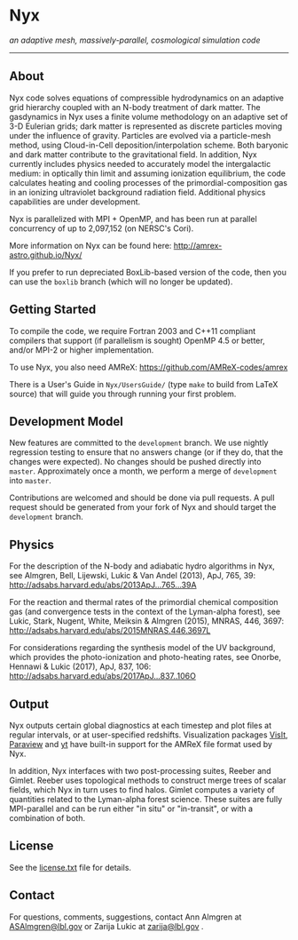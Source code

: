 # Nyx

*an adaptive mesh, massively-parallel, cosmological simulation code*

******

## About

Nyx code solves equations of compressible hydrodynamics on an adaptive grid
hierarchy coupled with an N-body treatment of dark matter. The gasdynamics in
Nyx uses a finite volume methodology on an adaptive set of 3-D Eulerian grids;
dark matter is represented as discrete particles moving under the influence of
gravity. Particles are evolved via a particle-mesh method, using Cloud-in-Cell
deposition/interpolation scheme. Both baryonic and dark matter contribute to
the gravitational field. In addition, Nyx currently includes physics needed to
accurately model the intergalactic medium: in optically thin limit and assuming
ionization equilibrium, the code calculates heating and cooling processes of the
primordial-composition gas in an ionizing ultraviolet background radiation field.
Additional physics capabilities are under development.

Nyx is parallelized with MPI + OpenMP, and has been run at parallel concurrency
of up to 2,097,152 (on NERSC's Cori).

More information on Nyx can be found here:
http://amrex-astro.github.io/Nyx/

If you prefer to run depreciated BoxLib-based version of the code, then 
you can use the `boxlib` branch (which will no longer be updated).


## Getting Started

To compile the code, we require Fortran 2003 and C++11 compliant compilers that
support (if parallelism is sought) OpenMP 4.5 or better, and/or MPI-2 or higher
implementation.

To use Nyx, you also need AMReX:
https://github.com/AMReX-codes/amrex

There is a User's Guide in `Nyx/UsersGuide/` (type `make` to build
from LaTeX source) that will guide you through running your first
problem.


## Development Model

New features are committed to the `development` branch.  We use nightly
regression testing to ensure that no answers change (or if they do, that
the changes were expected).  No changes should be pushed directly into
`master`. Approximately once a month, we perform a merge of `development`
into `master`.

Contributions are welcomed and should be done via pull requests.
A pull request should be generated from your fork of Nyx and should target
the `development` branch.


## Physics

For the description of the N-body and adiabatic hydro algorithms in Nyx, see
Almgren, Bell, Lijewski, Lukic & Van Andel (2013), ApJ, 765, 39:
http://adsabs.harvard.edu/abs/2013ApJ...765...39A

For the reaction and thermal rates of the primordial chemical composition gas 
(and convergence tests in the context of the Lyman-alpha forest), see
Lukic, Stark, Nugent, White, Meiksin & Almgren (2015), MNRAS, 446, 3697:
http://adsabs.harvard.edu/abs/2015MNRAS.446.3697L

For considerations regarding the synthesis model of the UV background, 
which provides the photo-ionization and photo-heating rates, see Onorbe,
Hennawi & Lukic (2017), ApJ, 837, 106:
http://adsabs.harvard.edu/abs/2017ApJ...837..106O


## Output

Nyx outputs certain global diagnostics at each timestep and plot files at regular
intervals, or at user-specified redshifts. Visualization packages
[VisIt](https://wci.llnl.gov/simulation/computer-codes/visit),
[Paraview](https://www.paraview.org/)
and [yt](http://yt-project.org/)
have built-in support for the AMReX file format used by Nyx.

In addition, Nyx interfaces with two post-processing suites, Reeber and Gimlet. Reeber
uses topological methods to construct merge trees of scalar fields, which Nyx in
turn uses to find halos. Gimlet computes a variety of quantities
related to the Lyman-alpha forest science. These suites are fully MPI-parallel and can
be run either "in situ" or "in-transit", or with a combination of both.


## License
See the [license.txt](license.txt) file for details.


## Contact

For questions, comments, suggestions, contact Ann Almgren at ASAlmgren@lbl.gov
or Zarija Lukic at zarija@lbl.gov .

